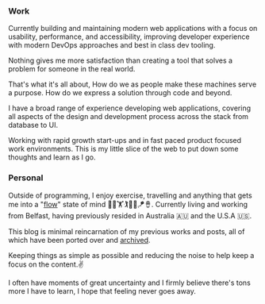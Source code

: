 ### Work

Currently building and maintaining modern web applications with a focus on usability, performance, and accessibility, improving developer experience with modern DevOps approaches and best in class dev tooling.

Nothing gives me more satisfaction than creating a tool that solves a problem for someone in the real world.

That's what it's all about, How do we as people make these machines serve a purpose. How do we express a solution through code and beyond.

I have a broad range of experience developing web applications, covering all aspects of the design and development process across the stack from database to UI.

Working with rapid growth start-ups and in fast paced product focused work environments. This is my little slice of the web to put down some thoughts and learn as I go.

### Personal

Outside of programming, I enjoy exercise, travelling and anything that gets me into a "[flow](https://en.wikipedia.org/wiki/Flow_(psychology))" state of mind 🧘🏃🏋️🏌️🏄‍♂️🪁🪘. Currently living and working from Belfast, having previously resided in Australia 🇦🇺 and the U.S.A 🇺🇸.

This blog is minimal reincarnation of my previous works and posts, all of which have been ported over and [archived](https://adam.harpur.io/archive).

Keeping things as simple as possible and reducing the noise to help keep a focus on the content.✌️

I often have moments of great uncertainty and I firmly believe there's tons more I have to learn, I hope that feeling never goes away.
